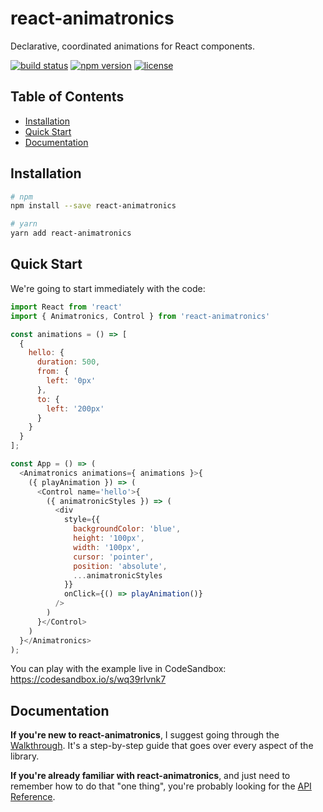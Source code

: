 # react-animatronics

Declarative, coordinated animations for React components.

[![build status](https://img.shields.io/travis/andrewkshim/react-animatronics/master.svg?style=flat-square)](https://travis-ci.org/andrewkshim/react-animatronics)
[![npm version](https://img.shields.io/npm/v/react-animatronics.svg?style=flat-square)](https://www.npmjs.com/package/react-animatronics)
[![license](https://img.shields.io/github/license/andrewkshim/react-animatronics.svg?style=flat-square)](https://github.com/andrewkshim/react-animatronics/blob/master/LICENSE)


## Table of Contents

- [Installation](#installation)
- [Quick Start](#quick-start)
- [Documentation](#documentation)


## Installation

```bash
# npm
npm install --save react-animatronics

# yarn
yarn add react-animatronics
```


## Quick Start

We're going to start immediately with the code:

```js
import React from 'react'
import { Animatronics, Control } from 'react-animatronics'

const animations = () => [
  {
    hello: {
      duration: 500,
      from: {
        left: '0px'
      },
      to: {
        left: '200px'
      }
    }
  }
];

const App = () => (
  <Animatronics animations={ animations }>{
    ({ playAnimation }) => (
      <Control name='hello'>{
        ({ animatronicStyles }) => (
          <div
            style={{
              backgroundColor: 'blue',
              height: '100px',
              width: '100px',
              cursor: 'pointer',
              position: 'absolute',
              ...animatronicStyles
            }}
            onClick={() => playAnimation()}
          />
        )
      }</Control>
    )
  }</Animatronics>
);
```

You can play with the example live in CodeSandbox: https://codesandbox.io/s/wq39rlvnk7


## Documentation

**If you're new to react-animatronics**, I suggest going through the
[Walkthrough][walkthrough].  It's a step-by-step guide that goes over every
aspect of the library.

**If you're already familiar with react-animatronics**, and just need to
remember how to do that "one thing", you're probably looking for the [API
Reference][api_reference].


[walkthrough]:./docs/walkthrough.md
[api_reference]:./docs/api_reference.md
[new_issue]:https://github.com/andrewkshim/react-animatronics/issues/new

